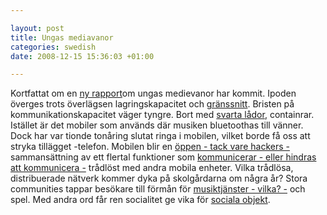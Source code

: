 ```yaml
--- 

layout: post
title: Ungas mediavanor 
categories: swedish 
date: 2008-12-15 15:36:03 +01:00 

---
```


Kortfattat om en [ny rapport](http://www.dagensmedia.se/mallar/dagensmedia_mall.asp?version=206765)om ungas medievanor har kommit. Ipoden överges trots överlägsen lagringskapacitet och [gränssnitt](http://www.blay.se/2007/01/16/the-sound-of-war-in-the-noise-of-music/). Bristen på kommunikationskapacitet väger tyngre. Bort med [svarta lådor](http://www.blay.se/2008/12/15/forelasning-kultur-ar-maskiner/), containrar. Istället är det mobiler som används där musiken bluetoothas till vänner. Dock har var tionde tonåring slutat ringa i mobilen, vilket borde få oss att stryka tillägget -telefon. Mobilen blir en [öppen - tack vare hackers -](#) sammansättning av ett flertal funktioner som [kommunicerar - eller hindras att kommunicera -](#) trådlöst med andra mobila enheter. Vilka trådlösa, distribuerade nätverk kommer dyka på skolgårdarna om några år? Stora communities tappar besökare till förmån för [musiktjänster - vilka? -](#) och spel. Med andra ord får ren socialitet ge vika för [sociala objekt](http://www.blay.se/2008/10/06/sociala-objekt-nodal-points-och-panspektronism/). 
